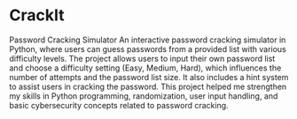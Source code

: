 # CrackIt
Password Cracking Simulator 
An interactive password cracking simulator in Python, where users can guess passwords from a provided list with various difficulty levels. The project allows users to input their own password list and choose a difficulty setting (Easy, Medium, Hard), which influences the number of attempts and the password list size. It also includes a hint system to assist users in cracking the password. This project helped me strengthen my skills in Python programming, randomization, user input handling, and basic cybersecurity concepts related to password cracking.
